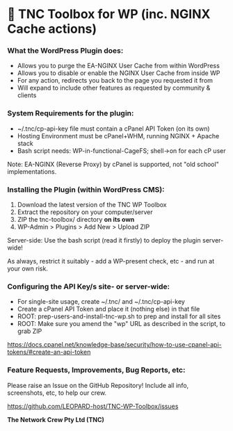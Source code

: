 # 🐆 TNC Toolbox for WP (inc. NGINX Cache actions)

### What the WordPress Plugin does:

- Allows you to purge the EA-NGINX User Cache from within WordPress
- Allows you to disable or enable the NGINX User Cache from inside WP
- For any action, redirects you back to the page you requested it from
- Will expand to include other features as requested by community & clients

### System Requirements for the plugin:

- ~/.tnc/cp-api-key file must contain a cPanel API Token (on its own)
- Hosting Environment must be cPanel+WHM, running NGINX + Apache stack
- Bash script needs: WP-in-functional-CageFS; shell->on for each cP user

Note: EA-NGINX (Reverse Proxy) by cPanel is supported, not "old school" implementations.

### Installing the Plugin (within WordPress CMS):

1. Download the latest version of the TNC WP Toolbox
2. Extract the repository on your computer/server
3. ZIP the tnc-toolbox/ directory **on its own**
4. WP-Admin > Plugins > Add New > Upload ZIP

Server-side: Use the bash script (read it firstly) to deploy the plugin server-wide!

As always, restrict it suitably - add a WP-present check, etc - and run at your own risk.

### Configuring the API Key/s site- or server-wide:

- For single-site usage, create ~/.tnc/ and ~/.tnc/cp-api-key
- Create a cPanel API Token and place it (nothing else) in that file
- ROOT: prep-users-and-install-tnc-wp.sh to prep and install for all sites
- ROOT: Make sure you amend the "wp" URL as described in the script, to grab ZIP

https://docs.cpanel.net/knowledge-base/security/how-to-use-cpanel-api-tokens/#create-an-api-token

### Feature Requests, Improvements, Bug Reports, etc:

Please raise an Issue on the GitHub Repository! Include all info, screenshots, etc, to help our crew.

https://github.com/LEOPARD-host/TNC-WP-Toolbox/issues

**The Network Crew Pty Ltd (TNC)**

